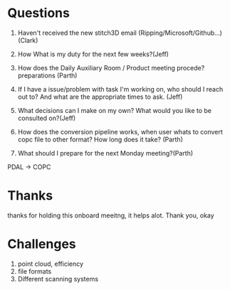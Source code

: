 # Questions

1. Haven't received the new stitch3D email (Ripping/Microsoft/Github...) (Clark)

2. How What is my duty for the next few weeks?(Jeff)

3. How does the Daily Auxiliary Room / Product meeting procede? preparations  (Parth)

4. If I have a issue/problem with task I'm working on, who should I reach out to? And what are the appropriate times to ask. (Jeff)

5. What decisions can I make on my own? What would you like to be consulted on?(Jeff)

6. How does the conversion pipeline works, when user whats to convert copc file to other format? How long does it take? (Parth)

7. What should I prepare for the next Monday meeting?(Parth)

PDAL -> COPC 

# Thanks
thanks for holding this onboard meeitng, it helps alot. Thank you, okay 

# Challenges
1. point cloud, efficiency
2. file formats
3. Different scanning systems

